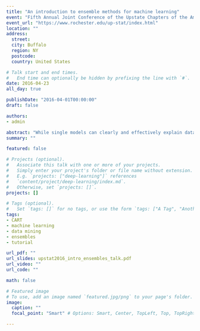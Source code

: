 ```yaml
---
title: "An introduction to ensemble methods for machine learning"
event: "Fifth Annual Joint Conference of the Upstate Chapters of the American Statistical Association"
event_url: "https://www.rochester.edu/up-stat/index.html"
location: ""
address:
  street:
  city: Buffalo
  region: NY
  postcode:
  country: United States

# Talk start and end times.
#   End time can optionally be hidden by prefixing the line with `#`.
date: 2016-04-23
all_day: true

publishDate: "2016-04-01T00:00:00"
draft: false

authors:
- admin

abstract: "While single models can clearly and effectively explain data, particularly when inference and interpretation is a priority, aggregation of multiple models often provides tremendous gains in inference and prediction. Aggregated models, commonly known as ensembles, are a powerful addition to a statistician’s and data scientist’s “toolbox.” I provide an overview of several current benchmark ensemble algorithms in contemporary machine learning. My focus includes general bagging, random subspace learning, and boosting algorithms; the powerful random forest algorithm proposed by Breiman (2001) provides a focal point for this discussion. Such ensembles commonly deliver unmatched predictive accuracy without overfitting training data; I explore the ways in which ensembles balance the trade-off between estimation bias and variance. Furthermore, I emphasize the use of ensembles in nonparametric function estimation. An intuition for their use, strengths, and weaknesses is developed through exploration of data sets using implementations of ensemble algorithms implemented available in the R programming language."
summary: ""

featured: false

# Projects (optional).
#   Associate this talk with one or more of your projects.
#   Simply enter your project's folder or file name without extension.
#   E.g. `projects: ["deep-learning"]` references
#   `content/project/deep-learning/index.md`.
#   Otherwise, set `projects: []`.
projects: []

# Tags (optional).
#   Set `tags: []` for no tags, or use the form `tags: ["A Tag", "Another Tag"]` for one or more tags.
tags:
- CART
- machine learning
- data mining
- ensembles
- tutorial

url_pdf: ""
url_slides: upstat2016_intro_ensembles_talk.pdf
url_video: ""
url_code: ""

math: false

# Featured image
# To use, add an image named `featured.jpg/png` to your page's folder.
image:
  caption: ""
  focal_point: "Smart" # Options: Smart, Center, TopLeft, Top, TopRight, Left, Right, BottomLeft, Bottom, BottomRight

---
```

